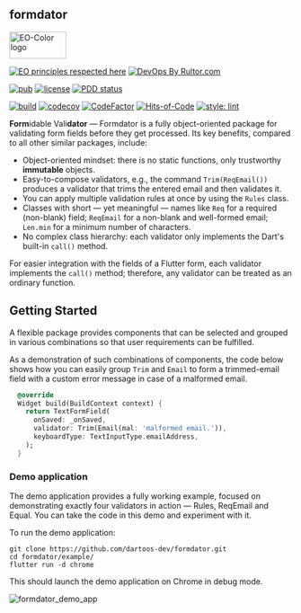 ## formdator

<img
src="https://user-images.githubusercontent.com/24878574/119563254-b2027800-bd7d-11eb-990f-e5602a0d77b7.png"
alt="EO-Color logo" width="101" height="48"/>

[![EO principles respected here](https://www.elegantobjects.org/badge.svg)](https://www.elegantobjects.org)
[![DevOps By Rultor.com](https://www.rultor.com/b/dartoos-dev/formdator)](https://www.rultor.com/p/dartoos-dev/formdator)

[![pub](https://img.shields.io/pub/v/formdator)](https://pub.dev/packages/formdator)
[![license](https://img.shields.io/badge/license-mit-green.svg)](https://github.com/dartoos-dev/formdator/blob/master/LICENSE)
[![PDD status](https://www.0pdd.com/svg?name=dartoos-dev/formdator)](https://www.0pdd.com/p?name=dartoos-dev/formdator)

[![build](https://github.com/dartoos-dev/formdator/actions/workflows/build.yml/badge.svg)](https://github.com/dartoos-dev/formdator/actions/)
[![codecov](https://codecov.io/gh/dartoos-dev/formdator/branch/master/graph/badge.svg?token=jYfO55O22s)](https://codecov.io/gh/dartoos-dev/formdator)
[![CodeFactor](https://www.codefactor.io/repository/github/dartoos-dev/formdator/badge)](https://www.codefactor.io/repository/github/dartoos-dev/formdator)
[![Hits-of-Code](https://hitsofcode.com/github/dartoos-dev/formdator?branch=master)](https://hitsofcode.com/github/dartoos-dev/formdator/view?branch=master)
[![style: lint](https://img.shields.io/badge/style-lint-4BC0F5.svg)](https://pub.dev/packages/lint)

**Form**idable Vali**dator** — Formdator is a fully object-oriented package for
validating form fields before they get processed. Its key benefits, compared to
all other similar packages, include:

- Object-oriented mindset: there is no static functions, only trustworthy
  **immutable** objects.
- Easy-to-compose validators, e.g., the command `Trim(ReqEmail())` produces a
  validator that trims the entered email and then validates it.
- You can apply multiple validation rules at once by using the `Rules` class.
- Classes with short — yet meaningful — names like `Req` for a required
  (non-blank) field; `ReqEmail` for a non-blank and well-formed email; `Len.min`
  for a minimum number of characters.
- No complex class hierarchy: each validator only implements the Dart's built-in
  `call()` method.

For easier integration with the fields of a Flutter form, each validator
implements the `call()` method; therefore, any validator can be treated as an
ordinary function.

## Getting Started

A flexible package provides components that can be selected and grouped in
various combinations so that user requirements can be fulfilled.

As a demonstration of such combinations of components, the code below shows how
you can easily group `Trim` and `Email` to form a trimmed-email field with a
custom error message in case of a malformed email.

```dart
  @override
  Widget build(BuildContext context) {
    return TextFormField(
      onSaved: _onSaved,
      validator: Trim(Email(mal: 'malformed email.')),
      keyboardType: TextInputType.emailAddress,
    );
  }
```

### Demo application

The demo application provides a fully working example, focused on demonstrating
exactly four validators in action — Rules, ReqEmail and Equal. You can take
the code in this demo and experiment with it.

To run the demo application:

```shell
git clone https://github.com/dartoos-dev/formdator.git
cd formdator/example/
flutter run -d chrome
```

This should launch the demo application on Chrome in debug mode.

![formdator_demo_app](https://user-images.githubusercontent.com/24878574/122138029-49f2ff00-ce1c-11eb-9fe4-8c9bde2ce25e.png)
